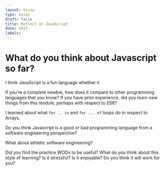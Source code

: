 ```yaml
---
layout: essay
type: essay
draft: false
title: Reflect on JavaScript
date: 2017
labels: 
---
```


# What do you think about Javascript so far?

I think JavaScript is a fun language whether it 

If you’re a complete newbie, how does it compare to other programming languages that you know? If you have prior experience, did you learn new things from this module, perhaps with respect to ES6? 

I learned about what `for .. in` and `for ... of` loops do in respect to Arrays.

Do you think Javascript is a good or bad programming language from a software engineering perspective?

What about athletic software engineering? 

Did you find the practice WODs to be useful? What do you think about this style of learning? Is it stressful? Is it enjoyable? Do you think it will work for you?